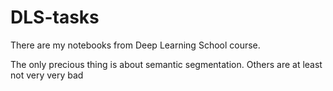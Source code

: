 # DLS-tasks

There are my notebooks from Deep Learning School course.

The only precious thing is about semantic segmentation. Others are at least not very very bad
